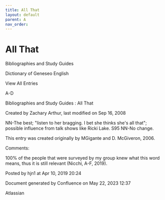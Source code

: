 ```yaml
---
title: All That
layout: default
parent: A
nav_order:
---
```


# All That

Bibliographies and Study Guides

Dictionary of Geneseo English

View All Entries

A-D

Bibliographies and Study Guides : All That

Created by  Zachary Arthur, last modified on Sep 16, 2008

NN-The best; &quot;listen to her bragging. I bet she thinks she's all that&quot;; possible influence from talk shows like Ricki Lake. S95 NN-No change. 

This entry was created originally by MGigante and D. McGiveron, 2006.

Comments:

100% of the people that were surveyed by my group knew what this word means, thus it is still relevant (Nicchi, A-F, 2019). 

Posted by hjn1 at Apr 10, 2019 20:24

Document generated by Confluence on May 22, 2023 12:37

Atlassian
